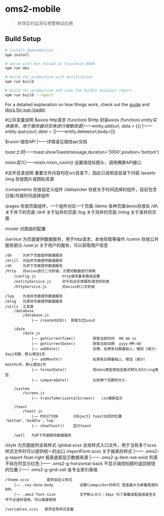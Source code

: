 # oms2-mobile

> 井场实时监测与预警移动应用

## Build Setup

``` bash
# install dependencies
npm install

# serve with hot reload at localhost:8080
npm run dev

# build for production with minification
npm run build

# build for production and view the bundle analyzer report
npm run build --report
```

For a detailed explanation on how things work, check out the [guide](http://vuejs-templates.github.io/webpack/) and [docs for vue-loader](http://vuejs.github.io/vue-loader).

#公共变量说明
$axios       http请求  (function)
$http        封装axios (function)
$entity      实体服务，用于服务器对实体进行增删改查
    |——$entity.add(url, data = {})
    |——$entity.query(url,data={})
    |——$entity.delete(url,body=[])

$ruixin      瑞信API
    |——详情请见瑞信api文档

$toast       土司
    |——$toast.showToast(message,duration='3000',position='bottom')

$mixin        混入
    |——$mixin.mixin_ruixin()  设置瑞信标题头、调用横屏API接口


#文件目录说明
重要文件内容均在src目录下，因此只说明该目录下内容
/assets 
    /img         存放图片或图标资源

/components    存放自定义组件
    /datepicker  存放关于时间选择的组件，目前包含日报/月报时间选择组件

/pages  存放页面组件，一个组件对应一个页面
    /demo        各种页面demo存放处
    /dh          关于井下的页面
    /drill       关于钻井的页面
    /log         关于测井的页面
    /mlog        关于录井的页面

/router  对路由的配置

/service     为页面提供数据服务，用于http请求，本地存取等操作
    /comm   存放公共服务部分
        /user.js              关于用户的服务，可以获取用户信息

    /dh     为井下页面提供数据服务
    /drill  为钻井页面提供数据服务
    /dh     为井下页面提供数据服务
    /http   对axios进行二次封装，方便对数据进行调用
        /config.js            http请求基本路径设置
        /entityService.js     对于后台实体服务请求的封装
        /httpService.js       对axios的二次封装

    /log    为测井页面提供数据服务
    /mlog   为录井页面提供数据服务
    /utils  工具类
        /database
            /database.js
                |—— createUUID()  获取32位uuid

        /date
            /date.js
                |—— getCurrentTime()        获取当前时间  HH mm ss
                |—— getCurrentDate()        获取当前日期  yyyy-MM-dd
                |—— addDate()               日期，在原有日期基础上，增加（减少）days天数，默认增加1天
                |—— addMonth()              在原有日期基础上，增加（减少）months月，默认增加1月
                |—— formatDate()            将date类型按指定格式转化为String类型
                |—— compareDate()           比较两个日期的大小

        /system
            /screen.js
                |—— transToHorizontalScreen()   css横屏显示

        /toast
            /toast.js
                |—— POSITION       {Object} toast出现的位置 'bottom','middle','top'
                |—— showToast()    显示toast

        /well   为井下页面提供数据服务 

/style    为页面提供全局样式
    /global.scss        全局样式入口文件，用于当有多个scss样式文件时可以提供统一的出口
    /reportForm.scss    关于报表的样式
        |—— .oms2-g-report-float-right  报表底部显示数据来源 
        |—— .oms2-g-item-not-exist      列表不存在时显示红色
        |—— .oms2-g-horizontal-back     不显示瑞信标题时返回按钮的位置
        |—— .oms2-g-grid-cell           各专业索引表格

    /theme.scss        提供自定义样式
        |—— .cov-date-body            设置timepicker的样式 宽度最大为屏幕宽度的80%
        |—— .oms2-font-size           文字默认大小：16px 为了屏幕适配造成某些文字不合适时调用，可以直接使用

    /variables.scss   提供全局样式变量















